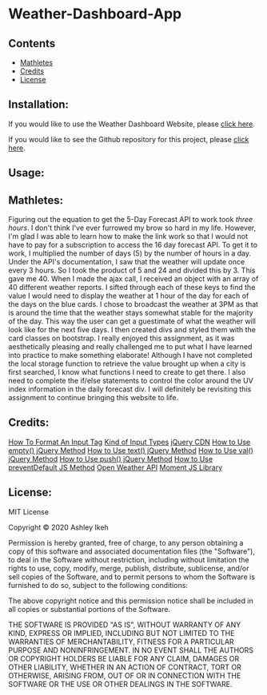 # Weather-Dashboard-App

## Contents

* [Mathletes](#mathletes)
* [Credits](#credits)
* [License](#license)

## Installation:

If you would like to use the Weather Dashboard Website, please [click here](https://aikeh2021.github.io/Weather-Dashboard-App/).

If you would like to see the Github repository for this project, please [click here](https://github.com/Aikeh2021/Weather-Dashboard-App).

## Usage:




## Mathletes:

Figuring out the equation to get the 5-Day Forecast API to work took *three hours*. I don't think I've ever furrowed my brow so hard in my life. However, I'm glad I was able to learn how to make the link work so that I would not have to pay for a subscription to access the 16 day forecast API. 
To get it to work, I multiplied the number of days (5) by the number of hours in a day. Under the API's documentation, I saw that the weather will update once every 3 hours. So I took the product of 5 and 24 and divided this by 3. This gave me 40. When I made the ajax call, I received an object with an array of 40 different weather reports. I sifted through each of these keys to find the value I would need to display the weather at 1 hour of the day for each of the days on the blue cards. I chose to broadcast the weather at 3PM as that is around the time that the weather stays somewhat stable for the majority of the day.
This way the user can get a guestimate of what the weather will look like for the next five days. I then created divs and styled them with the card classes on bootstrap. 
I really enjoyed this assignment, as it was aesthetically pleasing and really challenged me to put what I have learned into practice to make something elaborate! Although I have not completed the local storage function to retrieve the value brought up when a city is first searched, I know what functions I need to create to get there. 
I also need to complete the if/else statements to control the color around the UV index information in the daily forecast div.
I will definitely be revisiting this assignment to continue bringing this website to life.

## Credits:

[How To Format An Input Tag](https://www.w3schools.com/html/html_form_input_types.asp)
[Kind of Input Types](https://www.w3schools.com/html/html_form_input_types.asp)
[jQuery CDN](https://code.jquery.com/)
[How to Use empty() jQuery Method](https://www.w3schools.com/jquery/html_empty.asp)
[How to Use text() jQuery Method](https://www.w3schools.com/jquery/html_text.asp)
[How to Use val() jQuery Method](https://www.w3schools.com/jquery/html_val.asp)
[How to Use push() jQuery Method](https://www.w3schools.com/jsref/jsref_push.asp)
[How to Use preventDefault JS Method](https://developer.mozilla.org/en-US/docs/Web/API/Event/preventDefault)
[Open Weather API](https://openweathermap.org/appid)
[Moment JS Library](https://momentjs.com)


## License:

MIT License

Copyright © 2020 Ashley Ikeh

Permission is hereby granted, free of charge, to any person obtaining a copy
of this software and associated documentation files (the "Software"), to deal
in the Software without restriction, including without limitation the rights
to use, copy, modify, merge, publish, distribute, sublicense, and/or sell
copies of the Software, and to permit persons to whom the Software is
furnished to do so, subject to the following conditions:

The above copyright notice and this permission notice shall be included in all
copies or substantial portions of the Software.

THE SOFTWARE IS PROVIDED "AS IS", WITHOUT WARRANTY OF ANY KIND, EXPRESS OR
IMPLIED, INCLUDING BUT NOT LIMITED TO THE WARRANTIES OF MERCHANTABILITY,
FITNESS FOR A PARTICULAR PURPOSE AND NONINFRINGEMENT. IN NO EVENT SHALL THE
AUTHORS OR COPYRIGHT HOLDERS BE LIABLE FOR ANY CLAIM, DAMAGES OR OTHER
LIABILITY, WHETHER IN AN ACTION OF CONTRACT, TORT OR OTHERWISE, ARISING FROM,
OUT OF OR IN CONNECTION WITH THE SOFTWARE OR THE USE OR OTHER DEALINGS IN THE
SOFTWARE.




